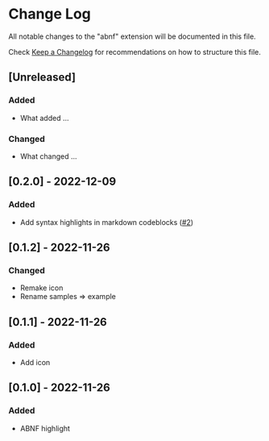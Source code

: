 # Change Log

All notable changes to the "abnf" extension will be documented in this file.

Check [Keep a Changelog](http://keepachangelog.com/) for recommendations on how to structure this file.

## [Unreleased]

### Added

- What added ...

### Changed

- What changed ...

## [0.2.0] - 2022-12-09

### Added

- Add syntax highlights in markdown codeblocks ([#2])

[#2]: https://github.com/arniu/vscode-abnf/pull/2

## [0.1.2] - 2022-11-26

### Changed

- Remake icon
- Rename samples => example

## [0.1.1] - 2022-11-26

### Added

- Add icon

## [0.1.0] - 2022-11-26

### Added

- ABNF highlight
